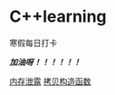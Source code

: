 # C++learning
寒假每日打卡

***加油呀！！！！！！***

[内存泄露](https://github.com/logic-life/C-learning/blob/main/memory_leak/README.md)
[拷贝构造函数](https://github.com/logic-life/C-learning/tree/main/class/%E6%8B%B7%E8%B4%9D%E6%9E%84%E9%80%A0%E5%87%BD%E6%95%B0)
